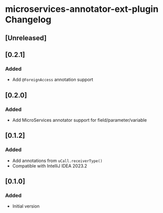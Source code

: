 <!-- Keep a Changelog guide -> https://keepachangelog.com -->

# microservices-annotator-ext-plugin Changelog

## [Unreleased]

## [0.2.1]

### Added

- Add `@ForeignAccess` annotation support

## [0.2.0]

### Added

- Add MicroServices annotator support for field/parameter/variable

## [0.1.2]

### Added

- Add annotations from `uCall.receiverType()`
- Compatible with IntelliJ IDEA 2023.2

## [0.1.0]

### Added

- Initial version

